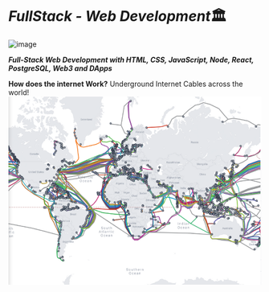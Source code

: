 # <em>FullStack - Web Development</em>🏛️

![image](/Images/Banner.png)

**_Full-Stack Web Development with HTML, CSS, JavaScript, Node, React, PostgreSQL, Web3 and DApps_**

**How does the internet Work?**
Underground Internet Cables across the world!
![image](/Images/SubmarineCableMap.PNG)
